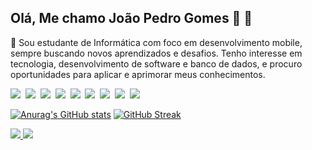 ## Olá, Me chamo João Pedro Gomes 👋 👋

👋 Sou estudante de Informática com foco em desenvolvimento mobile, sempre buscando novos aprendizados e desafios. Tenho interesse em tecnologia, desenvolvimento de software e banco de dados, e procuro oportunidades para aplicar e aprimorar meus conhecimentos.

<p align="left">
  <img src="https://img.shields.io/badge/-HTML5-E34F26?style=flat-square&logo=html5&logoColor=white" />&nbsp;
  <img src="https://img.shields.io/badge/-CSS3-1572B6?style=flat-square&logo=css3&logoColor=white" />&nbsp;
  <img src="https://img.shields.io/badge/-JavaScript-F7DF1E?style=flat-square&logo=javascript&logoColor=black" />&nbsp;
  <img src="https://img.shields.io/badge/-TypeScript-3178C6?style=flat-square&logo=typescript&logoColor=white" />&nbsp;
  <img src="https://img.shields.io/badge/-Node.js-339933?style=flat-square&logo=node.js&logoColor=white" />&nbsp;
  <img src="https://img.shields.io/badge/-Python-3776AB?style=flat-square&logo=python&logoColor=white" />&nbsp;
  <img src="https://img.shields.io/badge/-SQL_Server-CC2927?style=flat-square&logo=microsoft-sql-server&logoColor=white" />&nbsp;
  <img src="https://img.shields.io/badge/-Kotlin-7F52FF?style=flat-square&logo=kotlin&logoColor=white" />&nbsp;
  <img src="https://img.shields.io/badge/-Swift-FA7343?style=flat-square&logo=swift&logoColor=white" />
</p>

[![Anurag's GitHub stats](https://github-readme-stats.vercel.app/api?username=jpfgomes&show_icons=true&theme=dark)](https://github.com/anuraghazra/github-readme-stats)
[![GitHub Streak](https://github-readme-streak-stats.herokuapp.com/?user=jpfgomes&theme=dark)](https://git.io/streak-stats)
<p align="left">
  <a href="mailto:joaopedrogomes0507@gmail.com">
    <img src="https://img.shields.io/badge/-Gmail-EA4335?style=flat-square&logo=gmail&logoColor=white" />
  </a>
  <a href="https://www.linkedin.com/in/joão-pedro-gomes-133a192b0">
    <img src="https://img.shields.io/badge/-LinkedIn-0A66C2?style=flat-square&logo=linkedin&logoColor=white" />
  </a>
</p>
